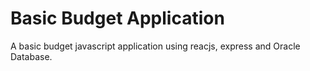 # Basic Budget Application
A basic budget javascript application using reacjs, express and Oracle Database.


